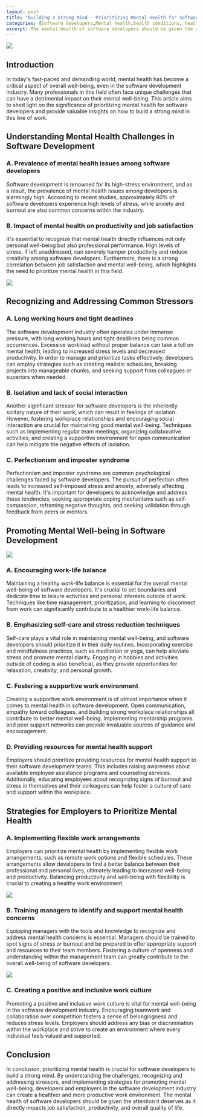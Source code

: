 ```yaml
---
layout: post
title: "Building a Strong Mind - Prioritizing Mental Health for Software Developers"
categories: [Software developers,Mental health,health conditions, health concerns]
excerpt: The mental health of software developers should be given the attention it deserves as it directly impacts job satisfaction, productivity, and overall quality of life.
---
```


![](../images/Developer1.jfif)
## Introduction

In today's fast-paced and demanding world, mental health has become a critical aspect of overall well-being, even in the software development industry. Many professionals in this field often face unique challenges that can have a detrimental impact on their mental well-being. This article aims to shed light on the significance of prioritizing mental health for software developers and provide valuable insights on how to build a strong mind in this line of work.


## Understanding Mental Health Challenges in Software Development

### A. Prevalence of mental health issues among software developers

Software development is renowned for its high-stress environment, and as a result, the prevalence of mental health issues among developers is alarmingly high. According to recent studies, approximately 80% of software developers experience high levels of stress, while anxiety and burnout are also common concerns within the industry.

### B. Impact of mental health on productivity and job satisfaction

It's essential to recognize that mental health directly influences not only personal well-being but also professional performance. High levels of stress, if left unaddressed, can severely hamper productivity and reduce creativity among software developers. Furthermore, there is a strong correlation between job satisfaction and mental well-being, which highlights the need to prioritize mental health in this field.

![](../images/DeveloperWorkload_1.jfif)
## Recognizing and Addressing Common Stressors

### A. Long working hours and tight deadlines

The software development industry often operates under immense pressure, with long working hours and tight deadlines being common occurrences. Excessive workload without proper balance can take a toll on mental health, leading to increased stress levels and decreased productivity. In order to manage and prioritize tasks effectively, developers can employ strategies such as creating realistic schedules, breaking projects into manageable chunks, and seeking support from colleagues or superiors when needed.

### B. Isolation and lack of social interaction

Another significant stressor for software developers is the inherently solitary nature of their work, which can result in feelings of isolation. However, fostering workplace relationships and encouraging social interaction are crucial for maintaining good mental well-being. Techniques such as implementing regular team meetings, organizing collaborative activities, and creating a supportive environment for open communication can help mitigate the negative effects of isolation.

### C. Perfectionism and imposter syndrome

Perfectionism and imposter syndrome are common psychological challenges faced by software developers. The pursuit of perfection often leads to increased self-imposed stress and anxiety, adversely affecting mental health. It's important for developers to acknowledge and address these tendencies, seeking appropriate coping mechanisms such as self-compassion, reframing negative thoughts, and seeking validation through feedback from peers or mentors.

## Promoting Mental Well-being in Software Development

![](../images/DeveloperWLB2.jfif)
### A. Encouraging work-life balance

Maintaining a healthy work-life balance is essential for the overall mental well-being of software developers. It's crucial to set boundaries and dedicate time to leisure activities and personal interests outside of work. Techniques like time management, prioritization, and learning to disconnect from work can significantly contribute to a healthier work-life balance.

### B. Emphasizing self-care and stress reduction techniques

Self-care plays a vital role in maintaining mental well-being, and software developers should prioritize it in their daily routines. Incorporating exercise and mindfulness practices, such as meditation or yoga, can help alleviate stress and promote mental clarity. Engaging in hobbies and activities outside of coding is also beneficial, as they provide opportunities for relaxation, creativity, and personal growth.

### C. Fostering a supportive work environment

Creating a supportive work environment is of utmost importance when it comes to mental health in software development. Open communication, empathy toward colleagues, and building strong workplace relationships all contribute to better mental well-being. Implementing mentorship programs and peer support networks can provide invaluable sources of guidance and encouragement.

### D. Providing resources for mental health support

Employers should prioritize providing resources for mental health support to their software development teams. This includes raising awareness about available employee assistance programs and counseling services. Additionally, educating employees about recognizing signs of burnout and stress in themselves and their colleagues can help foster a culture of care and support within the workplace.

## Strategies for Employers to Prioritize Mental Health

### A. Implementing flexible work arrangements

Employers can prioritize mental health by implementing flexible work arrangements, such as remote work options and flexible schedules. These arrangements allow developers to find a better balance between their professional and personal lives, ultimately leading to increased well-being and productivity. Balancing productivity and well-being with flexibility is crucial to creating a healthy work environment.

![](../images/DeveloperManager4.jfif)

### B. Training managers to identify and support mental health concerns

Equipping managers with the tools and knowledge to recognize and address mental health concerns is essential. Managers should be trained to spot signs of stress or burnout and be prepared to offer appropriate support and resources to their team members. Fostering a culture of openness and understanding within the management team can greatly contribute to the overall well-being of software developers.

![](../images/DeveloperTeam3.jfif)
### C. Creating a positive and inclusive work culture

Promoting a positive and inclusive work culture is vital for mental well-being in the software development industry. Encouraging teamwork and collaboration over competition fosters a sense of belongingness and reduces stress levels. Employers should address any bias or discrimination within the workplace and strive to create an environment where every individual feels valued and supported.

## Conclusion

In conclusion, prioritizing mental health is crucial for software developers to build a strong mind. By understanding the challenges, recognizing and addressing stressors, and implementing strategies for promoting mental well-being, developers and employers in the software development industry can create a healthier and more productive work environment. The mental health of software developers should be given the attention it deserves as it directly impacts job satisfaction, productivity, and overall quality of life.